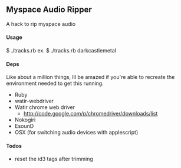 ## Myspace Audio Ripper

A hack to rip myspace audio

#### Usage

$ ./tracks.rb <myspace account name>
ex. $ ./tracks.rb darkcastlemetal

#### Deps

Like about a million things, Ill be amazed if you're able to recreate the
environment needed to get this running. 

 * Ruby
 * watir-webdriver
 * Watir chrome web driver 
   * http://code.google.com/p/chromedriver/downloads/list
 * Nokogiri
 * EsounD
 * OSX (for switching audio devices with applescript)

#### Todos

 * reset the id3 tags after trimming 
